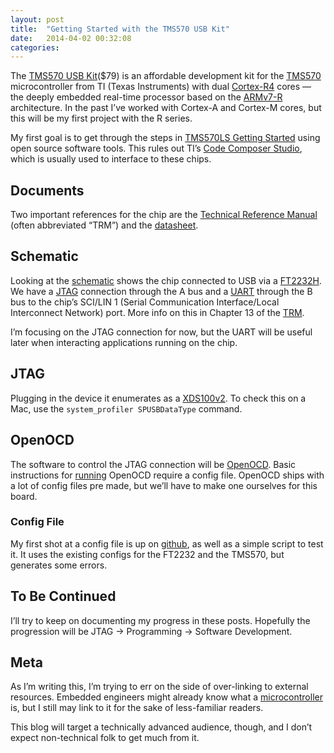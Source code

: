 ```yaml
---
layout: post
title:  "Getting Started with the TMS570 USB Kit"
date:   2014-04-02 00:32:08
categories:
---
```


The [TMS570 USB Kit][TMS570USB]($79) is an affordable development kit for the [TMS570][TMS570] microcontroller from TI (Texas Instruments) with dual [Cortex-R4][CortexR4] cores — the deeply embedded real-time processor based on the [ARMv7-R][ARMv7R] architecture.  In the past I’ve worked with Cortex-A and Cortex-M cores, but this will be my first project with the R series.

My first goal is to get through the steps in [TMS570LS Getting Started][TMS570LSGettingStarted] using open source software tools.  This rules out TI’s [Code Composer Studio][CodeComposerStudio], which is usually used to interface to these chips.

[TMS570USB]: http://www.ti.com/tool/TMDX570LS20SUSB
[TMS570]: http://www.ti.com/lsds/ti/microcontroller/safety_mcu/tms570_arm_cortex-r4/overview.page
[CortexR4]: http://www.arm.com/products/processors/cortex-r/cortex-r4.php
[ARMv7R]: http://infocenter.arm.com/help/index.jsp?topic=/com.arm.doc.ddi0406c/index.html
[TMS570LSGettingStarted]: http://processors.wiki.ti.com/images/b/bd/TMS570LS_Getting_Started.pdf
[CodeComposerStudio]: http://www.ti.com/tool/ccstudio

## Documents
Two important references for the chip are the [Technical Reference Manual][TRM] (often abbreviated “TRM”) and the [datasheet][DS].

[TRM]: http://www.ti.com/lit/ug/spnu489c/spnu489c.pdf
[DS]: http://www.ti.com/lit/ds/spns141f/spns141f.pdf

## Schematic
Looking at the [schematic][Schematic] shows the chip connected to USB via a [FT2232H][FT2232H].  We have a [JTAG][JTAG] connection through the A bus and a [UART][UART] through the B bus to the chip’s SCI/LIN 1 (Serial Communication Interface/Local Interconnect Network) port.  More info on this in Chapter 13 of the [TRM][TRM].

I’m focusing on the JTAG connection for now, but the UART will be useful later when interacting applications running on the chip.

[Schematic]: http://processors.wiki.ti.com/index.php/File:TMS570LS20216_USB_STICK_Schematic.pdf
[FT2232H]: http://www.ftdichip.com/Support/Documents/DataSheets/ICs/DS_FT2232H.pdf
[JTAG]: http://en.wikipedia.org/wiki/Joint_Test_Action_Group
[UART]: http://en.wikipedia.org/wiki/Universal_asynchronous_receiver/transmitter

## JTAG
Plugging in the device it enumerates as a [XDS100v2][XDS100v2].  To check this on a Mac, use the `system_profiler SPUSBDataType` command.

[XDS100v2]: http://processors.wiki.ti.com/index.php/XDS100#XDS100v2_Features

## OpenOCD
The software to control the JTAG connection will be [OpenOCD][OpenOCD].  Basic instructions for [running][OCD Running] OpenOCD require a config file.  OpenOCD ships with a lot of config files pre made, but we’ll have to make one ourselves for this board.

[OpenOCD]: http://openocd.sourceforge.net/
[OCD Running]: http://openocd.sourceforge.net/doc/html/Running.html

### Config File
My first shot at a config file is up on [github][config file], as well as a simple script to test it.  It uses the existing configs for the FT2232 and the TMS570, but generates some errors.

[config file]: https://github.com/machinaut/tms570

## To Be Continued
I’ll try to keep on documenting my progress in these posts.  Hopefully the progression will be JTAG -> Programming -> Software Development.

## Meta
As I’m writing this, I’m trying to err on the side of over-linking to external resources.  Embedded engineers might already know what a [microcontroller][microcontroller] is, but I still may link to it for the sake of less-familiar readers.

This blog will target a technically advanced audience, though, and I don’t expect non-technical folk to get much from it.

[microcontroller]: http://en.wikipedia.org/wiki/Microcontroller

